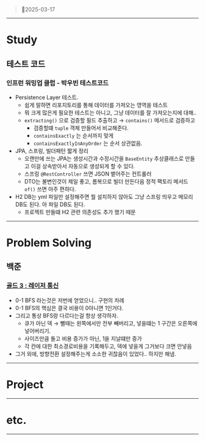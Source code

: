 > 🍞2025-03-17
> 

---

# Study

## 테스트 코드

### 인프런 워밍업 클럽 - 박우빈 테스트코드

- Persistence Layer 테스트.
    - 쉽게 말하면 리포지토리를 통해 데이터를 가져오는 영역을 테스트
    - 뭐 크게 많은게 필요한 테스트는 아니고, 그냥 데이터를 잘 가져오는지에 대해..
    - `extracting()` 으로 검증할 필드 추출하고 → `contains()` 메서드로 검증하고
        - 검증할떄 `tuple` 객체 만들어서 비교해준다.
        - `containsExactly` 는 순서까지 맞게
        - `containsExactlyInAnyOrder` 는 순서 상관없음.
- JPA, 스프링, 빌더패턴 짧게 정리
    - 오랜만에 쓰는 JPA는 생성시간과 수정시간을 `BaseEntity` 추상클래스로 만들고 이걸 상속받아서 자동으로 생성되게 할 수 있다.
    - 스프링 `@RestController` 쓰면 JSON 뱉어주는 컨트롤러
    - DTO는 불변인것이 제일 좋고, 롬복으로 빌더 만든다음 정적 팩토리 메서드 `of()` 쓰면 아주 편하다.
- H2 DB는 yml 파일만 설정해주면 뭘 설치하지 않아도 그냥 스프링 띄우고 메모리 DB도 된다. 아 파일 DB도 된다.
    - 프로젝트 만들떄 H2 관련 의존성도 추가 했기 때문

---

# Problem Solving

## 백준

### [골드 3 : 레이저 통신](https://www.acmicpc.net/problem/6087)

- 0-1 BFS 라는것은 저번에 얻었으니.. 구현의 차례
- 0-1 BFS의 핵심은 결국 비용이 0아니면 1인거다.
- 그리고 통상 BFS랑 다르다는걸 항상 생각하자.
    - 큐가 아닌 덱 → 뺄때는 왼쪽에서만 전부 빼버리고, 넣을떄는 1 구간은 오른쪽에 넣어버리기.
    - 사이즈만큼 돌고 비용 증가가 아닌, 1을 지날떄만 증가
    - 각 칸에 대한 최소경로비용을 기록해두고, 덱에 넣을게 그거보다 크면 안넣음
- 그거 외에, 방향전환 설정해주는게 소소한 귀찮음이 있었다.. 하지만 해냄.

---

# Project

---

# etc.

---
